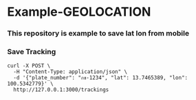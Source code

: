 # Example-GEOLOCATION

### This repository is example to save lat lon from mobile 

### Save Tracking
```shell
curl -X POST \
  -H "Content-Type: application/json" \
  -d '{"plate_number": "กข-1234", "lat": 13.7465389, "lon": 100.5342779}' \
  http://127.0.0.1:3000/trackings
```